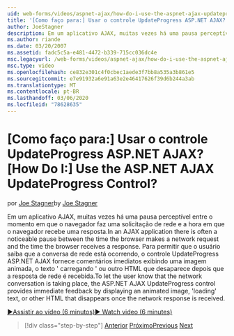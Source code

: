 ```yaml
---
uid: web-forms/videos/aspnet-ajax/how-do-i-use-the-aspnet-ajax-updateprogress-control
title: '[Como faço para:] Usar o controle UpdateProgress ASP.NET AJAX? | Microsoft Docs'
author: JoeStagner
description: Em um aplicativo AJAX, muitas vezes há uma pausa perceptível entre o momento em que o navegador faz uma solicitação de rede e a hora em que o navegador recebe uma resposta. T...
ms.author: riande
ms.date: 03/20/2007
ms.assetid: fadc5c5a-e481-4472-b339-715cc036dc4e
msc.legacyurl: /web-forms/videos/aspnet-ajax/how-do-i-use-the-aspnet-ajax-updateprogress-control
msc.type: video
ms.openlocfilehash: ce832e301c4f0cbec1aede3f7bb8a535a3b861e5
ms.sourcegitcommit: e7e91932a6e91a63e2e46417626f39d6b244a3ab
ms.translationtype: MT
ms.contentlocale: pt-BR
ms.lasthandoff: 03/06/2020
ms.locfileid: "78628635"
---
```

# <a name="how-do-i-use-the-aspnet-ajax-updateprogress-control"></a><span data-ttu-id="1efaa-105">[Como faço para:] Usar o controle UpdateProgress ASP.NET AJAX?</span><span class="sxs-lookup"><span data-stu-id="1efaa-105">[How Do I:] Use the ASP.NET AJAX UpdateProgress Control?</span></span>

<span data-ttu-id="1efaa-106">por [Joe Stagner](https://github.com/JoeStagner)</span><span class="sxs-lookup"><span data-stu-id="1efaa-106">by [Joe Stagner](https://github.com/JoeStagner)</span></span>

<span data-ttu-id="1efaa-107">Em um aplicativo AJAX, muitas vezes há uma pausa perceptível entre o momento em que o navegador faz uma solicitação de rede e a hora em que o navegador recebe uma resposta.</span><span class="sxs-lookup"><span data-stu-id="1efaa-107">In an AJAX application there is often a noticeable pause between the time the browser makes a network request and the time the browser receives a response.</span></span> <span data-ttu-id="1efaa-108">Para permitir que o usuário saiba que a conversa de rede está ocorrendo, o controle UpdateProgress ASP.NET AJAX fornece comentários imediatos exibindo uma imagem animada, o texto ' carregando ' ou outro HTML que desaparece depois que a resposta de rede é recebida.</span><span class="sxs-lookup"><span data-stu-id="1efaa-108">To let the user know that the network conversation is taking place, the ASP.NET AJAX UpdateProgress control provides immediate feedback by displaying an animated image, 'loading' text, or other HTML that disappears once the network response is received.</span></span>

[<span data-ttu-id="1efaa-109">&#9654;Assistir ao vídeo (6 minutos)</span><span class="sxs-lookup"><span data-stu-id="1efaa-109">&#9654; Watch video (6 minutes)</span></span>](https://channel9.msdn.com/Blogs/ASP-NET-Site-Videos/how-do-i-use-the-aspnet-ajax-updateprogress-control)

> [!div class="step-by-step"]
> <span data-ttu-id="1efaa-110">[Anterior](how-do-i-implement-the-incremental-page-display-pattern-using-http-get-and-post.md)
> [Próximo](how-do-i-use-the-aspnet-ajax-history-control.md)</span><span class="sxs-lookup"><span data-stu-id="1efaa-110">[Previous](how-do-i-implement-the-incremental-page-display-pattern-using-http-get-and-post.md)
[Next](how-do-i-use-the-aspnet-ajax-history-control.md)</span></span>
